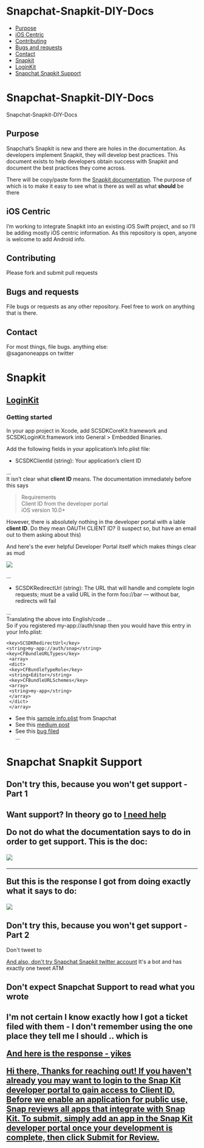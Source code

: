 <!DOCTYPE html>
<html>

<head>
  <meta charset="utf-8">
  <meta name="viewport" content="width=device-width, initial-scale=1.0">
  <link rel="stylesheet" href="https://stackedit.io/style.css" />
</head>

<body class="stackedit">
  <div class="stackedit__left">
    <div class="stackedit__toc">
<h1>Snapchat-Snapkit-DIY-Docs</h1>
<ul>
<li><a href="#purpose">Purpose</a></li>
<li><a href="#ios-centric">iOS Centric</a></li>
<li><a href="#contributing">Contributing</a></li>
<li><a href="#bugs-and-requests">Bugs and requests</a></li>
<li><a href="#contact">Contact</a></li>
<li><a href="#snapkit">Snapkit</a>
<li><a href="#loginkit">LoginKit</a></li>
<li><a href="#support">Snapchat Snapkit Support</a></li>
</ul>

  </div>
  <div class="stackedit__right">
    <div class="stackedit__html">
      <h1 id="snapchat-snapkit-diy-docs">Snapchat-Snapkit-DIY-Docs</h1>
<p>Snapchat-Snapkit-DIY-Docs</p>
<h2 id="purpose">Purpose</h2>
<p>Snapchat’s Snapkit is new and there are holes in the documentation.  As developers implement Snapkit, they will develop best practices.  This document exists to help developers obtain success with Snapkit and document the best practices they come across.</p>
<p>There will be copy/paste form the <a href="https://docs.snapchat.com/docs/Snapkit">Snapkit documentation</a>.  The purpose of which is to make it easy to see what is there as well as what <strong>should</strong> be there</p>
<h2 id="ios-centric">iOS Centric</h2>
<p>I’m working to integrate Snapkit into an existing iOS Swift project, and so I’ll be adding mostly iOS centric information.  As this repository is open, anyone is welcome to add Android info.</p>
<h2 id="contributing">Contributing</h2>
<p>Please fork and submit pull requests</p>
<h2 id="bugs-and-requests">Bugs and requests</h2>
<p>File bugs or requests as any other repository.  Feel free to work on anything that is there.</p>
<h2 id="contact">Contact</h2>
<p>For most things, file bugs.  anything else:<br>
@saganoneapps on twitter</p>
<h1 id="snapkit">Snapkit</h1>
<h2 id="loginkit"><a href="https://docs.snapchat.com/docs/login-kit/">LoginKit</a></h2>
<h3 id="getting-started">Getting started</h3>
<p>In your app project in Xcode, add SCSDKCoreKit.framework and SCSDKLoginKit.framework into General &gt; Embedded Binaries.</p>
<p>Add the following fields in your application’s Info.plist file:</p>
<ul>
<li>SCSDKClientId (string): Your application’s client ID</li>
</ul>
<p>…<br>
It isn’t clear what <strong>client ID</strong> means.  The documentation immediately before this says</p>
<blockquote>
<p>Requirements<br>
Client ID from the developer portal<br>
iOS version 10.0+</p>
</blockquote>
<p>However, there is absolutely nothing in the developer portal with a lable <strong>client ID</strong>.  Do they mean OAUTH CLIENT ID?  (I suspect so, but have an email out to them asking about this)<br>
<p>And here's the ever helpful Developer Portal itself which makes things clear as mud</P>
<img src="https://i.imgur.com/bi0K5Uk.png">
<p>…</p>
<ul>
<li>SCSDKRedirectUrl (string): The URL that will handle and complete login requests; must be a valid URL in the form foo://bar — without bar, redirects will fail</li>
</ul>
<p>…<br>
Translating the above into English/code …<br>
So if you registered my-app://auth/snap then you would have this entry in your Info.plist:</p>
<pre class=" language-xml"><code class="prism  language-xml"><span class="token tag"><span class="token tag"><span class="token punctuation">&lt;</span>key</span><span class="token punctuation">&gt;</span></span>SCSDKRedirectUrl<span class="token tag"><span class="token tag"><span class="token punctuation">&lt;/</span>key</span><span class="token punctuation">&gt;</span></span>
<span class="token tag"><span class="token tag"><span class="token punctuation">&lt;</span>string</span><span class="token punctuation">&gt;</span></span>my-app://auth/snap<span class="token tag"><span class="token tag"><span class="token punctuation">&lt;/</span>string</span><span class="token punctuation">&gt;</span></span>
<span class="token tag"><span class="token tag"><span class="token punctuation">&lt;</span>key</span><span class="token punctuation">&gt;</span></span>CFBundleURLTypes<span class="token tag"><span class="token tag"><span class="token punctuation">&lt;/</span>key</span><span class="token punctuation">&gt;</span></span>
 <span class="token tag"><span class="token tag"><span class="token punctuation">&lt;</span>array</span><span class="token punctuation">&gt;</span></span>
 <span class="token tag"><span class="token tag"><span class="token punctuation">&lt;</span>dict</span><span class="token punctuation">&gt;</span></span>
 <span class="token tag"><span class="token tag"><span class="token punctuation">&lt;</span>key</span><span class="token punctuation">&gt;</span></span>CFBundleTypeRole<span class="token tag"><span class="token tag"><span class="token punctuation">&lt;/</span>key</span><span class="token punctuation">&gt;</span></span>
 <span class="token tag"><span class="token tag"><span class="token punctuation">&lt;</span>string</span><span class="token punctuation">&gt;</span></span>Editor<span class="token tag"><span class="token tag"><span class="token punctuation">&lt;/</span>string</span><span class="token punctuation">&gt;</span></span>
 <span class="token tag"><span class="token tag"><span class="token punctuation">&lt;</span>key</span><span class="token punctuation">&gt;</span></span>CFBundleURLSchemes<span class="token tag"><span class="token tag"><span class="token punctuation">&lt;/</span>key</span><span class="token punctuation">&gt;</span></span>
 <span class="token tag"><span class="token tag"><span class="token punctuation">&lt;</span>array</span><span class="token punctuation">&gt;</span></span>
 <span class="token tag"><span class="token tag"><span class="token punctuation">&lt;</span>string</span><span class="token punctuation">&gt;</span></span>my-app<span class="token tag"><span class="token tag"><span class="token punctuation">&lt;/</span>string</span><span class="token punctuation">&gt;</span></span>
 <span class="token tag"><span class="token tag"><span class="token punctuation">&lt;/</span>array</span><span class="token punctuation">&gt;</span></span>
 <span class="token tag"><span class="token tag"><span class="token punctuation">&lt;/</span>dict</span><span class="token punctuation">&gt;</span></span>
 <span class="token tag"><span class="token tag"><span class="token punctuation">&lt;/</span>array</span><span class="token punctuation">&gt;</span></span>
</code></pre>
<ul>
<li>See this <a href="https://github.com/Snap-Kit/bitmoji-sample/blob/master/ios/BitmojiSampleApp/Supporting%20Files/Info.plist">sample info.plist</a> from Snapchat</li>
<li>See this <a href="https://medium.com/adventures-in-ios-mobile-app-development/snapchat-snapkit-developer-support-sadly-sad-89d63011c6ad">medium post</a></li>
<li>See this <a href="https://github.com/Snap-Kit/bitmoji-sample/issues/3">bug filed</a><br>
…</li>
</ul>
  </div>
  <h1 id="support">Snapchat Snapkit Support</h1>
  <h2>Don't try this, because you won't get support - Part 1<h2>
  <p>Want support?  In theory go to <a href="https://support.snapchat.com/en-US/i-need-help">I need help</a>
  <p>Do not do what the documentation says to do in order to get support.  This is the doc:</p>
  <img src="https://i.imgur.com/ftE1pUt.png">
  <hr>
  <p>But this is the response I got from doing exactly what it says to do:<p>
  <img src="https://i.imgur.com/jm0ED31.png">
  <h2>Don't try this, because you won't get support - Part 2</h2>
  <p>Don't tweet to <a href="https://twitter.com/snapchatsupport>Snapchat Support</a><p>
  <img src="https://imgur.com/a/NnxSZd8>
  <p>And also, don't try <a href="https://twitter.com/snapkit">Snapchat Snapkit twitter account</a>  It's a bot and has exactly one tweet ATM</p>
  <h2>Don't expect Snapchat Support to read what you wrote<h2>
  <p>I'm not certain I know exactly how I got a ticket filed with them - I don't remember using the one place they tell me I should ..  which is <a href="https://support.snapchat.com/en-US/i-need-help>I need help</a></p>
  <b><p>Here's what I asked</b></p>
  <img src="https://imgur.com/a/gtuDRaP">
  <p>And here is the response - yikes</p>
Hi there,
Thanks for reaching out!
If you haven't already you may want to <b>login to the Snap Kit developer portal</b> to gain access to Client ID.
Before we enable an application for public use, Snap reviews all apps that integrate with Snap Kit. To submit, simply add an app in the Snap Kit developer portal once your development is complete, then click Submit for Review. 
  
</body>
</html>
